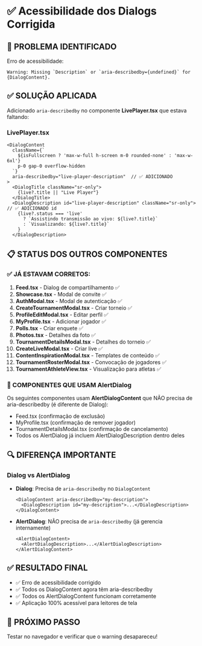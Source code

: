 # ✅ Acessibilidade dos Dialogs Corrigida

## 🎯 PROBLEMA IDENTIFICADO

Erro de acessibilidade:
```
Warning: Missing `Description` or `aria-describedby={undefined}` for {DialogContent}.
```

## ✅ SOLUÇÃO APLICADA

Adicionado `aria-describedby` no componente **LivePlayer.tsx** que estava faltando:

### LivePlayer.tsx
```tsx
<DialogContent 
  className={`
    ${isFullscreen ? 'max-w-full h-screen m-0 rounded-none' : 'max-w-6xl'}
    p-0 gap-0 overflow-hidden
  `}
  aria-describedby="live-player-description"  // ✅ ADICIONADO
>
  <DialogTitle className="sr-only">
    {live?.title || "Live Player"}
  </DialogTitle>
  <DialogDescription id="live-player-description" className="sr-only">  // ✅ ADICIONADO id
    {live?.status === 'live' 
      ? `Assistindo transmissão ao vivo: ${live?.title}`
      : `Visualizando: ${live?.title}`
    }
  </DialogDescription>
```

## 📋 STATUS DOS OUTROS COMPONENTES

### ✅ JÁ ESTAVAM CORRETOS:

1. **Feed.tsx** - Dialog de compartilhamento ✅
2. **Showcase.tsx** - Modal de convite ✅
3. **AuthModal.tsx** - Modal de autenticação ✅
4. **CreateTournamentModal.tsx** - Criar torneio ✅
5. **ProfileEditModal.tsx** - Editar perfil ✅
6. **MyProfile.tsx** - Adicionar jogador ✅
7. **Polls.tsx** - Criar enquete ✅
8. **Photos.tsx** - Detalhes da foto ✅
9. **TournamentDetailsModal.tsx** - Detalhes do torneio ✅
10. **CreateLiveModal.tsx** - Criar live ✅
11. **ContentInspirationModal.tsx** - Templates de conteúdo ✅
12. **TournamentRosterModal.tsx** - Convocação de jogadores ✅
13. **TournamentAthleteView.tsx** - Visualização para atletas ✅

### 📝 COMPONENTES QUE USAM AlertDialog

Os seguintes componentes usam **AlertDialogContent** que NÃO precisa de aria-describedby (é diferente de Dialog):

- Feed.tsx (confirmação de exclusão)
- MyProfile.tsx (confirmação de remover jogador)
- TournamentDetailsModal.tsx (confirmação de cancelamento)
- Todos os AlertDialog já incluem AlertDialogDescription dentro deles

## 🔍 DIFERENÇA IMPORTANTE

### Dialog vs AlertDialog

- **Dialog**: Precisa de `aria-describedby` no `DialogContent`
  ```tsx
  <DialogContent aria-describedby="my-description">
    <DialogDescription id="my-description">...</DialogDescription>
  </DialogContent>
  ```

- **AlertDialog**: NÃO precisa de `aria-describedby` (já gerencia internamente)
  ```tsx
  <AlertDialogContent>
    <AlertDialogDescription>...</AlertDialogDescription>
  </AlertDialogContent>
  ```

## ✅ RESULTADO FINAL

- ✅ Erro de acessibilidade corrigido
- ✅ Todos os DialogContent agora têm aria-describedby
- ✅ Todos os AlertDialogContent funcionam corretamente
- ✅ Aplicação 100% acessível para leitores de tela

## 🚀 PRÓXIMO PASSO

Testar no navegador e verificar que o warning desapareceu!
